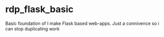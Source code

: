 # rdp_flask_basic
Basic foundation of I make Flask based web-apps. Just a connivence so i can stop duplicating work
